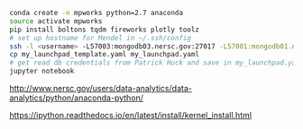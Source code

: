 ```bash
conda create -n mpworks python=2.7 anaconda
source activate mpworks
pip install boltons tqdm fireworks plotly toolz
# set up hostname for Mendel in ~/.ssh/config
ssh -l <username> -L57003:mongodb03.nersc.gov:27017 -L57001:mongodb01.nersc.gov:27017 -L57004:mongodb04.nersc.gov:27017 <nersc/mendel-hostname> '/bin/bash -c "while [[ 1 ]]; do echo heartbeat; sleep 300; done"'
cp my_launchpad_template.yaml my_launchpad.yaml
# get read db credentials from Patrick Huck and save in my_launchpad.yaml
jupyter notebook
```


http://www.nersc.gov/users/data-analytics/data-analytics/python/anaconda-python/

https://ipython.readthedocs.io/en/latest/install/kernel_install.html
